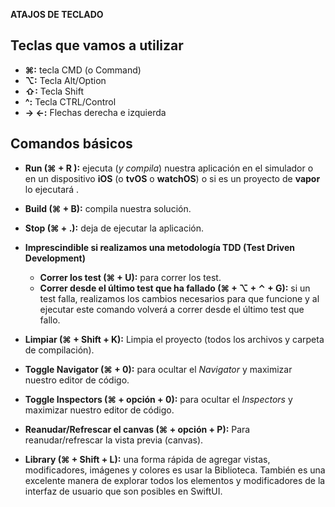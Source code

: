**ATAJOS DE TECLADO**

## Teclas que vamos a utilizar

- **⌘:** tecla CMD (o Command)
- **⌥:** Tecla Alt/Option
- **⇧:** Tecla Shift
- **^:** Tecla CTRL/Control
- **→ ←:** Flechas derecha e izquierda

## Comandos básicos

- **Run (⌘ + R ):** ejecuta (*y compila*) nuestra aplicación en el simulador o en un dispositivo **iOS** (o **tvOS** o **watchOS**) o si es un proyecto de **vapor** lo ejecutará .

- **Build (⌘ + B):** compila nuestra solución.

- **Stop (⌘ + .):** deja de ejecutar la aplicación.

- **Imprescindible si realizamos una metodología TDD (Test Driven Development)**
  - **Correr los test (⌘ + U):** para correr los test.
  - **Correr desde el último test que ha fallado (⌘ + ⌥ + ⌃ + G):** si un test falla, realizamos los cambios necesarios para que funcione y al ejecutar este comando volverá a correr desde el último test que fallo.

- **Limpiar (⌘ + Shift + K):** Limpia el proyecto (todos los archivos y carpeta de compilación).

- **Toggle Navigator (⌘ + 0):** para ocultar el *Navigator* y maximizar nuestro editor de código.

- **Toggle Inspectors (⌘ + opción + 0):** para ocultar el *Inspectors* y maximizar nuestro editor de código.

- **Reanudar/Refrescar el canvas (⌘ + opción + P):** Para reanudar/refrescar la vista previa (canvas).

- **Library (⌘ + Shift + L):** una forma rápida de agregar vistas, modificadores, imágenes y colores es usar la Biblioteca. También es una excelente manera de explorar todos los elementos y modificadores de la interfaz de usuario que son posibles en SwiftUI.
